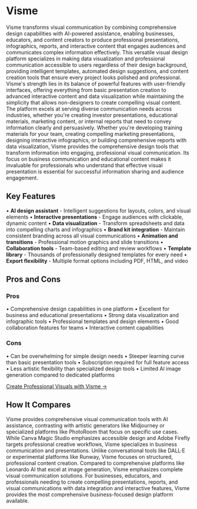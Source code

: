 # Visme

Visme transforms visual communication by combining comprehensive design capabilities with AI-powered assistance, enabling businesses, educators, and content creators to produce professional presentations, infographics, reports, and interactive content that engages audiences and communicates complex information effectively. This versatile visual design platform specializes in making data visualization and professional communication accessible to users regardless of their design background, providing intelligent templates, automated design suggestions, and content creation tools that ensure every project looks polished and professional. Visme's strength lies in its balance of powerful features with user-friendly interfaces, offering everything from basic presentation creation to advanced interactive content and data visualization while maintaining the simplicity that allows non-designers to create compelling visual content. The platform excels at serving diverse communication needs across industries, whether you're creating investor presentations, educational materials, marketing content, or internal reports that need to convey information clearly and persuasively. Whether you're developing training materials for your team, creating compelling marketing presentations, designing interactive infographics, or building comprehensive reports with data visualization, Visme provides the comprehensive design tools that transform information into engaging, professional visual communication. Its focus on business communication and educational content makes it invaluable for professionals who understand that effective visual presentation is essential for successful information sharing and audience engagement.

## Key Features

• **AI design assistant** - Intelligent suggestions for layouts, colors, and visual elements
• **Interactive presentations** - Engage audiences with clickable, dynamic content
• **Data visualization** - Transform spreadsheets and data into compelling charts and infographics
• **Brand kit integration** - Maintain consistent branding across all visual communications
• **Animation and transitions** - Professional motion graphics and slide transitions
• **Collaboration tools** - Team-based editing and review workflows
• **Template library** - Thousands of professionally designed templates for every need
• **Export flexibility** - Multiple format options including PDF, HTML, and video

## Pros and Cons

### Pros
• Comprehensive design capabilities in one platform
• Excellent for business and educational presentations
• Strong data visualization and infographic tools
• Professional templates and design elements
• Good collaboration features for teams
• Interactive content capabilities

### Cons
• Can be overwhelming for simple design needs
• Steeper learning curve than basic presentation tools
• Subscription required for full feature access
• Less artistic flexibility than specialized design tools
• Limited AI image generation compared to dedicated platforms

[Create Professional Visuals with Visme →](https://www.visme.co)

## How It Compares

Visme provides comprehensive visual communication tools with AI assistance, contrasting with artistic generators like Midjourney or specialized platforms like PhotoRoom that focus on specific use cases. While Canva Magic Studio emphasizes accessible design and Adobe Firefly targets professional creative workflows, Visme specializes in business communication and presentations. Unlike conversational tools like DALL·E or experimental platforms like Runway, Visme focuses on structured, professional content creation. Compared to comprehensive platforms like Leonardo AI that excel at image generation, Visme emphasizes complete visual communication solutions. For businesses, educators, and professionals needing to create compelling presentations, reports, and visual communications with data integration and interactive features, Visme provides the most comprehensive business-focused design platform available.